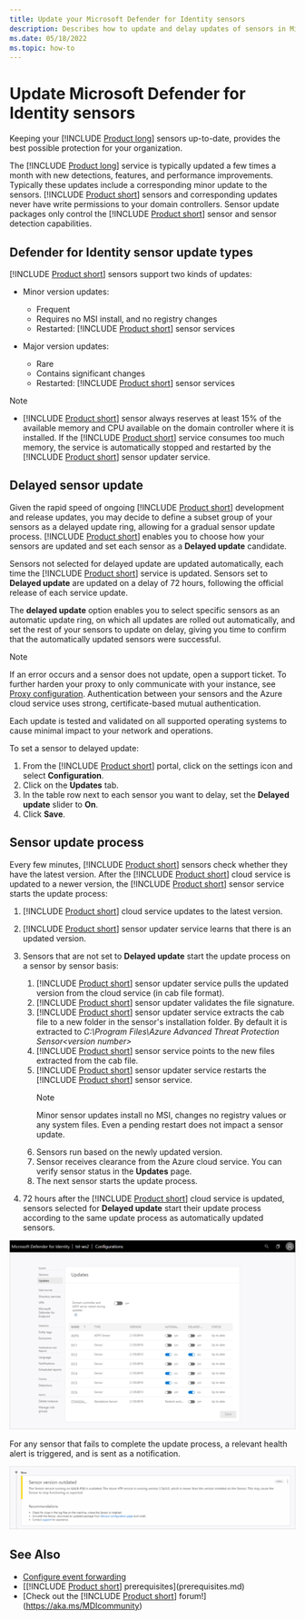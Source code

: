 ```yaml
---
title: Update your Microsoft Defender for Identity sensors
description: Describes how to update and delay updates of sensors in Microsoft Defender for Identity.
ms.date: 05/18/2022
ms.topic: how-to
---
```


# Update Microsoft Defender for Identity sensors

Keeping your [!INCLUDE [Product long](includes/product-long.md)] sensors up-to-date, provides the best possible protection for your organization.

The [!INCLUDE [Product long](includes/product-long.md)] service is typically updated a few times a month with new detections, features, and  performance improvements. Typically these updates include a corresponding minor update to the sensors. [!INCLUDE [Product short](includes/product-short.md)] sensors and corresponding updates never have write permissions to your domain controllers. Sensor update packages only control the [!INCLUDE [Product short](includes/product-short.md)] sensor and sensor detection capabilities.

## Defender for Identity sensor update types

[!INCLUDE [Product short](includes/product-short.md)] sensors support two kinds of updates:

- Minor version updates:
  - Frequent
  - Requires no MSI install, and no registry changes
  - Restarted: [!INCLUDE [Product short](includes/product-short.md)] sensor services
  
- Major version updates:
  - Rare
  - Contains significant changes
  - Restarted: [!INCLUDE [Product short](includes/product-short.md)] sensor services
  
> [!NOTE]
>
> - [!INCLUDE [Product short](includes/product-short.md)] sensor always reserves at least 15% of the available memory and CPU available on the domain controller where it is installed. If the [!INCLUDE [Product short](includes/product-short.md)] service consumes too much memory, the service is automatically stopped and restarted by the [!INCLUDE [Product short](includes/product-short.md)] sensor updater service.

## Delayed sensor update

Given the rapid speed of ongoing [!INCLUDE [Product short](includes/product-short.md)] development and release updates, you may decide to define a subset group of your sensors as a delayed update ring, allowing for a gradual sensor update process. [!INCLUDE [Product short](includes/product-short.md)] enables you to choose how your sensors are updated and set each sensor as a **Delayed update** candidate.

Sensors not selected for delayed update are updated automatically, each time the [!INCLUDE [Product short](includes/product-short.md)] service is updated. Sensors set to **Delayed update** are updated on a delay of 72 hours, following the official release of each service update.

The **delayed update** option enables you to select specific sensors as an automatic update ring, on which all updates are rolled out automatically, and set the rest of your sensors to update on delay, giving you time to confirm that the automatically updated sensors were successful.

> [!NOTE]
> If an error occurs and a sensor does not update, open a support ticket. To further harden your proxy to only communicate with your instance, see [Proxy configuration](configure-proxy.md).
Authentication between your sensors and the Azure cloud service uses strong, certificate-based mutual authentication.

Each update is tested and validated on all supported operating systems to cause minimal impact to your network and operations.

To set a sensor to delayed update:

1. From the [!INCLUDE [Product short](includes/product-short.md)] portal, click on the settings icon and select **Configuration**.
1. Click on the **Updates** tab.
1. In the table row next to each sensor you want to delay, set the **Delayed update** slider to **On**.
1. Click **Save**.

## Sensor update process

Every few minutes, [!INCLUDE [Product short](includes/product-short.md)] sensors check whether they have the latest version. After the [!INCLUDE [Product short](includes/product-short.md)] cloud service is updated to a newer version, the [!INCLUDE [Product short](includes/product-short.md)] sensor service starts the update process:

1. [!INCLUDE [Product short](includes/product-short.md)] cloud service updates to the latest version.
1. [!INCLUDE [Product short](includes/product-short.md)] sensor updater service learns that there is an updated version.
1. Sensors that are not set to **Delayed update** start the update process on a sensor by sensor basis:
    1. [!INCLUDE [Product short](includes/product-short.md)] sensor updater service pulls the updated version from the cloud service (in cab file format).
    1. [!INCLUDE [Product short](includes/product-short.md)] sensor updater validates the file signature.
    1. [!INCLUDE [Product short](includes/product-short.md)] sensor updater service extracts the cab file to a new folder in the sensor's installation folder. By default it is extracted to *C:\Program Files\Azure Advanced Threat Protection Sensor\<version number>*
    1. [!INCLUDE [Product short](includes/product-short.md)] sensor service points to the new files extracted from the cab file.
    1. [!INCLUDE [Product short](includes/product-short.md)] sensor updater service restarts the [!INCLUDE [Product short](includes/product-short.md)] sensor service.
        > [!NOTE]
        > Minor sensor updates install no MSI, changes no registry values or any system files. Even a pending restart does not impact a sensor update.
    1. Sensors run based on the newly updated version.
    1. Sensor receives clearance from the Azure cloud service. You can verify sensor status in the **Updates** page.
    1. The next sensor starts the update process.

1. 72 hours after the [!INCLUDE [Product short](includes/product-short.md)] cloud service is updated, sensors selected for **Delayed update** start their update process according to the same update process as automatically updated sensors.

![Sensor update.](media/sensor-update.png)

For any sensor that fails to complete the update process, a relevant health alert is triggered, and is sent as a notification.

![Sensor update failure.](media/sensor-outdated.png)

## See Also

- [Configure event forwarding](configure-event-forwarding.md)
- [[!INCLUDE [Product short](includes/product-short.md)] prerequisites](prerequisites.md)
- [Check out the [!INCLUDE [Product short](includes/product-short.md)] forum!](<https://aka.ms/MDIcommunity>)
